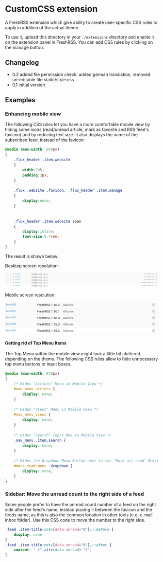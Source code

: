 # CustomCSS extension

A FreshRSS extension which give ability to create user-specific CSS rules to apply in addition of the actual theme.

To use it, upload this directory in your `./extensions` directory and enable it on the extension panel in FreshRSS. You can add CSS rules by clicking on the manage button.

## Changelog

- 0.2 added file permission check, added german translation, removed un-editable file static/style.css
- 0.1 initial version

## Examples

### Enhancing mobile view

The following CSS rules let you have a more comfortable mobile view by hiding some icons (read/unread article, mark as favorite and RSS feed's favicon) and by reducing text size. It also displays the name of the subscribed feed, instead of the favicon:

```css
@media (max-width: 840px)
{
	.flux_header .item.website
	{
		width:20%;
		padding:3px;
	}

	.flux .website .favicon, .flux_header .item.manage
	{
		display:none;
	}


	.flux_header .item.website span
	{
		display:inline;
		font-size:0.7rem;
	}
}
```

The result is shown below:

Desktop screen resolution:

![Desktop](desktop_resolution.png)

Mobile screen resolution:

![Mobile](mobile_resolution.png)

#### Getting rid of Top Menu Items

The Top Menu within the mobile view might look a little bit cluttered, depending on the theme. The following CSS rules allow to hide unnecessary top menu buttons or input boxes.
```css
@media (max-width: 840px)
{
    /* Hides "Actions" Menu in Mobile View */
    #nav_menu_actions {
        display: none;
    }

    /* Hides "Views" Menu in Mobile View */
    #nav_menu_views {
        display: none;
    }

    /* Hides "Search" Input Box in Mobile View */
    .nav_menu .item.search {
        display: none;
    }

    /* Hides the Dropdown Menu Button next to the "Mark all read" Button in Mobile View */
    #mark-read-menu .dropdown {
        display: none;
    }
}
```

### Sidebar: Move the unread count to the right side of a feed

Some people prefer to have the unread count number of a feed on the right side after the feed's name, instead placing it between the favicon and the feeds name, as this is also the common location in other tools (e.g. e-mail inbox folder). Use this CSS code to move the number to the right side.
```css
.feed .item-title:not([data-unread="0"])::before {
    display: none
}
.feed .item-title:not([data-unread="0"])::after {
    content: " (" attr(data-unread) ")";
}
```
